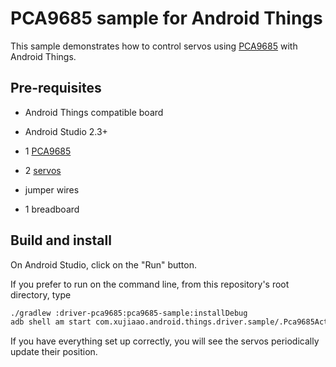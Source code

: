 # PCA9685 sample for Android Things

This sample demonstrates how to control servos using [PCA9685](https://www.adafruit.com/product/815) with Android Things.


## Pre-requisites

- Android Things compatible board

- Android Studio 2.3+

- 1 [PCA9685](https://www.adafruit.com/product/815)

- 2 [servos](https://www.adafruit.com/product/169)

- jumper wires

- 1 breadboard

<!--
## Schematics

![Schematics for Raspberry Pi 3](rpi3_schematics.png)
-->


## Build and install

On Android Studio, click on the "Run" button.

If you prefer to run on the command line, from this repository's root directory, type

```bash
./gradlew :driver-pca9685:pca9685-sample:installDebug
adb shell am start com.xujiaao.android.things.driver.sample/.Pca9685Activity
```

If you have everything set up correctly, you will see the servos periodically update their position.





